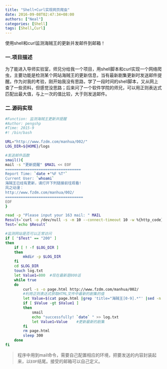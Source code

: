 ```yaml
---
title: "Shell+Curl实现网页爬虫"
date: 2016-09-08T02:47:34+08:00
authors: ["Neal"]
categories: [Shell]
tags: [Shell,Curl]
---
```


使用shell和curl监测海贼王的更新并发邮件到邮箱！
<!--more-->

### 一.项目描述
为了能进入导师实验室，师兄分给我一个项目，用shell脚本和curl实现一个网络爬虫，主要功能是检测某个网站海贼王的更新信息，当有最新剧集更新时发送邮件提醒。作为对我的考验，刚开始我没有思路，学了一段时间的shell脚本，又从网上查了一些资料，但感觉没思路；后来问了一个软件学院的师兄，可以用正则表达式匹配出最大值，与上一次的值比较，大于则发送邮件。

### 二.源码实现

```bash
#Function: 监测海贼王更新并提醒
#Author: pengshp
#Time: 2015-9
#! /bin/bash

URL="http://www.fzdm.com/manhua/002/"
LOG_DIR=${HOME}/logs

#发送邮件函数
smail(){
mail -s "更新提醒" $MAIL << EOF
==================================
Report Time: `date +"%F %T"`
Current User: `whoami`
海贼王已经有更新，请打开下列链接前往观看!
风之动漫：
http://www.fzdm.com/manhua/002/
===================================
EOF
}

read -p "Please input your 163 mail: " MAIL
Result=`curl -o /dev/null -s -m 10 --connect-timeout 10 -w %{http_code} $URL`
Test=`echo $Result`

#监测网站是否可以正常访问
if [ "$Test" == "200" ]
then
	if [ ! -f $LOG_DIR ]
	then
		mkdir -p $LOG_DIR
	fi
	cd $LOG_DIR
	touch log.txt
	let Value1=800  #现在最新是800话
	while true
	do
		curl -s -o page.html http://www.fzdm.com/manhua/002/
		#利用正则表达式获取HTML文件中最新的剧集的值
		let Value=$(cat page.html |grep 'title="海贼王[0-9].*"' |sed -n '1p' |awk -F '"' '{print $4}' |cut -d '/' -f1)
		if [ $Value -gt $Value1 ]
		then
			smail
			echo "successfully! `date` " >> log.txt
			let Value1=Value    #更新最新的剧集
		fi
		rm page.html
		sleep 300
	done
fi

```

> 程序中用到mail命令，需要自己配置相应的环境，把要发送的内容封装起来，以`EOF`结尾。接受的邮箱可以自己定义。


